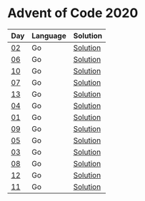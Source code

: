 # Advent of Code 2020

| Day | Language | Solution |
| --- | -------- | -------- |
| [02](https://adventofcode.com/2020/day/02) | Go | [Solution](./02) |
| [06](https://adventofcode.com/2020/day/06) | Go | [Solution](./06) |
| [10](https://adventofcode.com/2020/day/10) | Go | [Solution](./10) |
| [07](https://adventofcode.com/2020/day/07) | Go | [Solution](./07) |
| [13](https://adventofcode.com/2020/day/13) | Go | [Solution](./13) |
| [04](https://adventofcode.com/2020/day/04) | Go | [Solution](./04) |
| [01](https://adventofcode.com/2020/day/01) | Go | [Solution](./01) |
| [09](https://adventofcode.com/2020/day/09) | Go | [Solution](./09) |
| [05](https://adventofcode.com/2020/day/05) | Go | [Solution](./05) |
| [03](https://adventofcode.com/2020/day/03) | Go | [Solution](./03) |
| [08](https://adventofcode.com/2020/day/08) | Go | [Solution](./08) |
| [12](https://adventofcode.com/2020/day/12) | Go | [Solution](./12) |
| [11](https://adventofcode.com/2020/day/11) | Go | [Solution](./11) |
